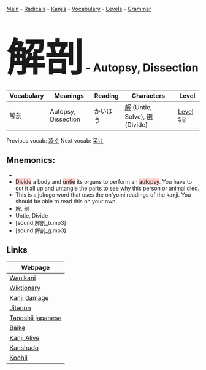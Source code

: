 <style> bigfont {font-size: 100px}</style>
[Main](../README.md) -
[Radicals](../radicals.md) -
[Kanjis](../kanjis.md) -
[Vocabulary](../vocabulary.md) -
[Levels](../levels.md) -
[Grammar](../grammar.md)
# <bigfont> 解剖</bigfont> - Autopsy, Dissection 

| Vocabulary | Meanings | Reading | Characters | Level |
| --- | --- | --- | --- | --- |
| 解剖 | Autopsy, Dissection | かいぼう |  [解](../kanjis/解.md) (Untie, Solve), [剖](../kanjis/剖.md) (Divide) | [Level 58](../levels/wk_level58.md) |

Previous vocab: [凌ぐ](凌ぐ.md) Next vocab: [呆け](呆け.md) 

## Mnemonics:

* 
* <span style="background-color:#ffcccb"> Divide</span> a body and <span style="background-color:#ffcccb"> untie</span> its organs to perform an <span style="background-color:#ffcccb"> autopsy</span>. You have to cut it all up and untangle the parts to see why this person or animal died.
* This is a jukugo word that uses the on'yomi readings of the kanji. You should be able to read this on your own.
* 解, 剖
* Untie, Divide
* [sound:解剖_b.mp3]
* [sound:解剖_g.mp3]


## Links 

| Webpage |
| --- |
| [Wanikani          ](https://www.wanikani.com/kanji/解剖) |
| [Wiktionary        ](https://en.wiktionary.org/wiki/解剖) |
| [Kanji damage      ](http://www.kanjidamage.com/kanji/search?utf8=✓&q=解剖) |
| [Jitenon           ](https://jitenon.com/kanji/解剖) |
| [Tanoshii japanese ](https://www.tanoshiijapanese.com/dictionary/kanji.cfm?k=解剖) |
| [Baike             ](https://baike.baidu.com/item/解剖) |
| [Kanji Alive       ](https://app.kanjialive.com/解剖) |
| [Kanshudo          ](https://www.kanshudo.com/searchmn?q=解剖) |
| [Koohii            ](https://kanji.koohii.com/study/kanji/解剖) |
